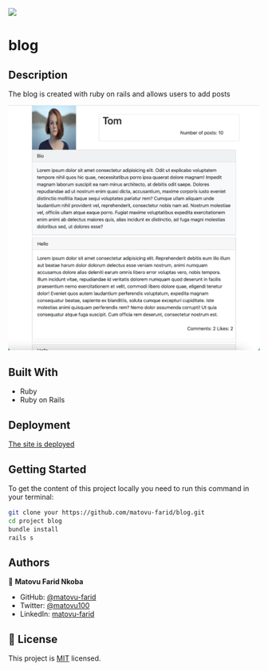 ![](https://img.shields.io/badge/Microverse-blueviolet)

# blog


## Description

The blog is created with ruby on rails and allows users to add posts


![screenshot](./screenshot.PNG)

## Built With

- Ruby
- Ruby on Rails

## Deployment
[The site is deployed](https://frosty-beaver-391916.netlify.app)

## Getting Started

To get the content of this project locally you need to run this command in your terminal:
``` bash
git clone your https://github.com/matovu-farid/blog.git
cd project blog
bundle install
rails s
```

## Authors

👤 **Matovu Farid Nkoba**

- GitHub: [@matovu-farid](https://github.com/matovu-farid)
- Twitter: [@matovu100](https://twitter.com/matovu100)
- LinkedIn: [matovu-farid](https://www.linkedin.com/in/matovu-farid-48b80257)


## 📝 License

This project is [MIT](./MIT.md) licensed.
